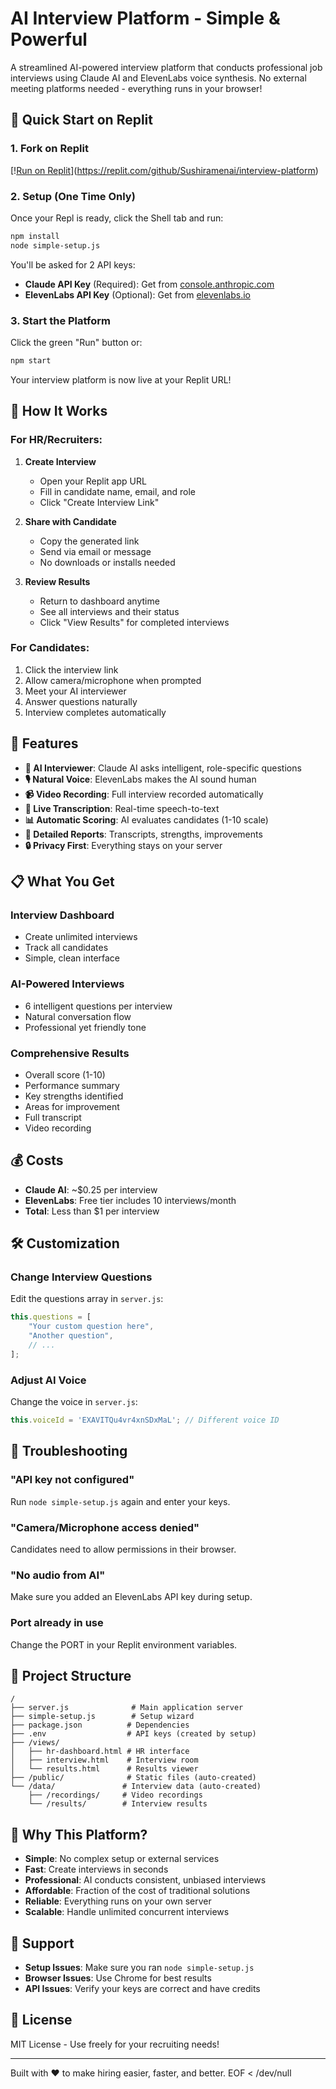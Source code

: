 # AI Interview Platform - Simple & Powerful

A streamlined AI-powered interview platform that conducts professional job interviews using Claude AI and ElevenLabs voice synthesis. No external meeting platforms needed - everything runs in your browser\!

## 🚀 Quick Start on Replit

### 1. Fork on Replit
[\![Run on Replit](https://replit.com/badge/github/Sushiramenai/interview-platform)](https://replit.com/github/Sushiramenai/interview-platform)

### 2. Setup (One Time Only)
Once your Repl is ready, click the Shell tab and run:
```bash
npm install
node simple-setup.js
```

You'll be asked for 2 API keys:
- **Claude API Key** (Required): Get from [console.anthropic.com](https://console.anthropic.com/)
- **ElevenLabs API Key** (Optional): Get from [elevenlabs.io](https://elevenlabs.io/)

### 3. Start the Platform
Click the green "Run" button or:
```bash
npm start
```

Your interview platform is now live at your Replit URL\!

## 💼 How It Works

### For HR/Recruiters:

1. **Create Interview**
   - Open your Replit app URL
   - Fill in candidate name, email, and role
   - Click "Create Interview Link"

2. **Share with Candidate**
   - Copy the generated link
   - Send via email or message
   - No downloads or installs needed

3. **Review Results**
   - Return to dashboard anytime
   - See all interviews and their status
   - Click "View Results" for completed interviews

### For Candidates:

1. Click the interview link
2. Allow camera/microphone when prompted
3. Meet your AI interviewer
4. Answer questions naturally
5. Interview completes automatically

## 🎯 Features

- **🤖 AI Interviewer**: Claude AI asks intelligent, role-specific questions
- **🎙️ Natural Voice**: ElevenLabs makes the AI sound human
- **📹 Video Recording**: Full interview recorded automatically
- **📝 Live Transcription**: Real-time speech-to-text
- **📊 Automatic Scoring**: AI evaluates candidates (1-10 scale)
- **📄 Detailed Reports**: Transcripts, strengths, improvements
- **🔒 Privacy First**: Everything stays on your server

## 📋 What You Get

### Interview Dashboard
- Create unlimited interviews
- Track all candidates
- Simple, clean interface

### AI-Powered Interviews
- 6 intelligent questions per interview
- Natural conversation flow
- Professional yet friendly tone

### Comprehensive Results
- Overall score (1-10)
- Performance summary
- Key strengths identified
- Areas for improvement
- Full transcript
- Video recording

## 💰 Costs

- **Claude AI**: ~$0.25 per interview
- **ElevenLabs**: Free tier includes 10 interviews/month
- **Total**: Less than $1 per interview

## 🛠️ Customization

### Change Interview Questions
Edit the questions array in `server.js`:
```javascript
this.questions = [
    "Your custom question here",
    "Another question",
    // ...
];
```

### Adjust AI Voice
Change the voice in `server.js`:
```javascript
this.voiceId = 'EXAVITQu4vr4xnSDxMaL'; // Different voice ID
```

## 🔧 Troubleshooting

### "API key not configured"
Run `node simple-setup.js` again and enter your keys.

### "Camera/Microphone access denied"
Candidates need to allow permissions in their browser.

### "No audio from AI"
Make sure you added an ElevenLabs API key during setup.

### Port already in use
Change the PORT in your Replit environment variables.

## 📁 Project Structure

```
/
├── server.js              # Main application server
├── simple-setup.js        # Setup wizard
├── package.json          # Dependencies
├── .env                  # API keys (created by setup)
├── /views/
│   ├── hr-dashboard.html # HR interface
│   ├── interview.html    # Interview room
│   └── results.html      # Results viewer
├── /public/              # Static files (auto-created)
└── /data/               # Interview data (auto-created)
    ├── /recordings/     # Video recordings
    └── /results/        # Interview results
```

## 🌟 Why This Platform?

- **Simple**: No complex setup or external services
- **Fast**: Create interviews in seconds
- **Professional**: AI conducts consistent, unbiased interviews
- **Affordable**: Fraction of the cost of traditional solutions
- **Reliable**: Everything runs on your own server
- **Scalable**: Handle unlimited concurrent interviews

## 🤝 Support

- **Setup Issues**: Make sure you ran `node simple-setup.js`
- **Browser Issues**: Use Chrome for best results
- **API Issues**: Verify your keys are correct and have credits

## 📜 License

MIT License - Use freely for your recruiting needs\!

---

Built with ❤️ to make hiring easier, faster, and better.
EOF < /dev/null